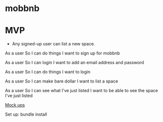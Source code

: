 # mobbnb

MVP
===

* Any signed-up user can list a new space.

As a user
So I can do things
I want to sign up for mobbnb

As a user
So I can login
I want to add an email address and password

As a user
So I can do things
I want to login

As a user
So I can make bare dollar
I want to list a space

As a user
So I can see what I've just listed
I want to be able to see the space I've just listed

[Mock ups](https://mobbnb.invisionapp.com/freehand/MobBnb-v1-uGJZsrs5z)

Set up: 
bundle install
